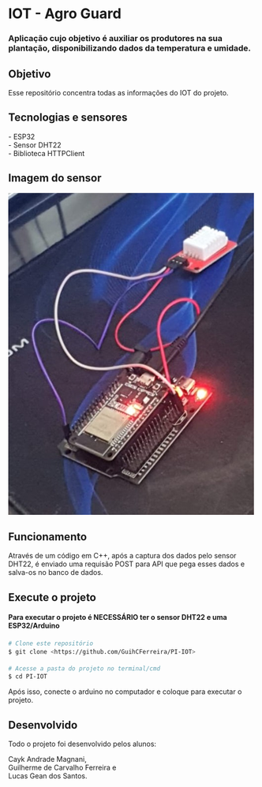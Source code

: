 # IOT - Agro Guard
### Aplicação cujo objetivo é auxiliar os produtores na sua plantação, disponibilizando dados da temperatura e umidade.

## Objetivo
<p> Esse repositório concentra todas as informações do IOT do projeto. </p>

## Tecnologias e sensores
<p> - ESP32 </br>
    - Sensor DHT22 </br>
    - Biblioteca HTTPClient </br>
</p>

## Imagem do sensor
<img src="assets/image_iot.png"/></br>

## Funcionamento
<p>Através de um código em C++, após a captura dos dados pelo sensor DHT22, é enviado uma requisão POST para API que pega esses dados e salva-os no banco de dados. </p>

## Execute o projeto
<h4>Para executar o projeto é NECESSÁRIO ter o sensor DHT22 e uma ESP32/Arduino</h4>

```bash
# Clone este repositório
$ git clone <https://github.com/GuihCFerreira/PI-IOT>

# Acesse a pasta do projeto no terminal/cmd
$ cd PI-IOT
```
<p>Após isso, conecte o arduino no computador e coloque para executar o projeto.</p>

## Desenvolvido
<p>Todo o projeto foi desenvolvido pelos alunos: </br></p>
<p>Cayk Andrade Magnani,</br>Guilherme de Carvalho Ferreira e</br> Lucas Gean dos Santos.</p> 

